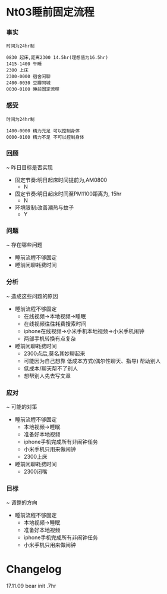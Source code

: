 # Nt03睡前固定流程 

### 事实
```
时间为24hr制

0830 起床,距离2300 14.5hr(理想值为16.5hr)
1415-1400 午睡
2300 上床
2300-0000 宿舍闲聊
2400-0030 豆瓣同城
0030-0100 睡前固定流程
```

### 感受
```
时间为24hr制

1400-0000 精力充足 可以控制身体
0000-0100 精力不足 不可以控制身体
```

### 回顾
~ 昨日目标是否实现

- 固定节奏:明日起床时间提前为,AM0800
    + N
- 固定节奏:明日起床时间至PM1100距离为, 15hr
    + N
- 环境限制:改善潮热与蚊子
    + Y

### 问题
~ 存在哪些问题

- 睡前流程不够固定
- 睡前闲聊耗费时间

### 分析
~ 造成这些问题的原因

- 睡前流程不够固定
    + 在线视频->本地视频->睡眠
    + 在线视频往往耗费搜索时间
    + iphone在线视频->小米手机本地视频->小米手机闹钟
    + 两部手机转换有点复杂
- 睡前闲聊耗费时间
    + 2300点后,莫名其妙聊起来
    + 可能因为自己想靠 低成本方式(偶尔性聊天、指导) 帮助别人
    + 低成本/聊天帮不了别人
    + 想帮别人先去写文章

### 应对
~ 可能的对策

- 睡前流程不够固定
    + 本地视频->睡眠
    + 准备好本地视频
    + iphone手机完成所有非闹钟任务
    + 小米手机只用来做闹钟
    + 2300上床
- 睡前闲聊耗费时间
    + 2300闭嘴

### 目标
~ 调整的方向

- 睡前流程不够固定
    + 本地视频->睡眠
    + 准备好本地视频
    + iphone手机完成所有非闹钟任务
    + 小米手机只用来做闹钟

# Changelog
17.11.09 bear init .7hr